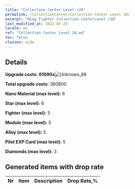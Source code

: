 ```yaml
---
title: "Collection Center Level +28"
permalink: /CollectionCenter/Collection Center Level 28/
excerpt: "Wing Fighter Collection CenterLevel +28"
last_modified_at: 2023-07-25
locale: en
ref: "Collection Center Level 28.md"
toc: false
classes: wide
---
```



## Details

 **Upgrade costs:** **61090x**![Unknown_68](/images/item/bh_img25_p.png)

 **Total upgrade costs:** 360800

 **Nano Material (max level):** 6

 **Star (max level):** 6

 **Fighter (max level):** 5

 **Module (max level):** 5

 **Alloy (max level):** 5

 **Pilot EXP Card (max level):** 5

 **Diamonds (max level):** 3

## Generated items with drop rate

  |  Nr |     Item   |    Description   |  Drop Rate,% |
  |:----|:----------:|:-----------------|:-------------|

